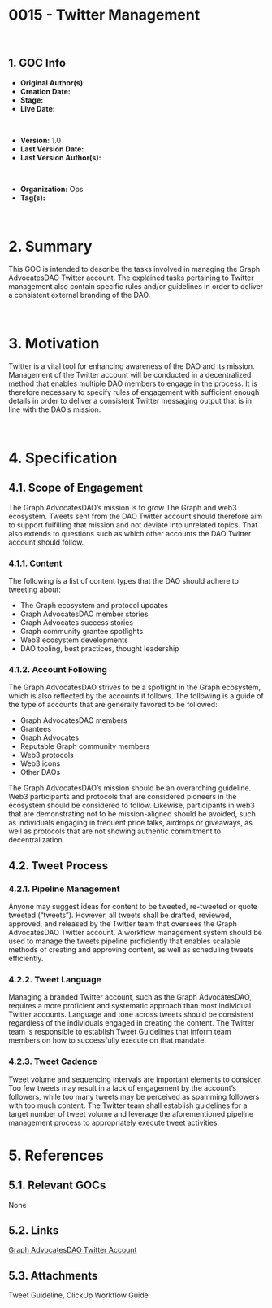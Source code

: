 # 0015 - Twitter Management

<br>

## 1. GOC Info

* **Original Author(s)**: 
* **Creation Date:** 
* **Stage:** 
* **Live Date:** 

<br>

* **Version:** 1.0
* **Last Version Date:** 
* **Last Version Author(s):** 

<br>

* **Organization:** Ops
* **Tag(s):** 

<br>

# 2. Summary

This GOC is intended to describe the tasks involved in managing the Graph AdvocatesDAO Twitter account. The explained tasks pertaining to Twitter management also contain specific rules and/or guidelines in order to deliver a consistent external branding of the DAO. 

<br>

# 3. Motivation

Twitter is a vital tool for enhancing awareness of the DAO and its mission. Management of the Twitter account will be conducted in a decentralized method that enables multiple DAO members to engage in the process. It is therefore necessary to specify rules of engagement with sufficient enough details in order to deliver a consistent Twitter messaging output that is in line with the DAO’s mission.

<br>

# 4. Specification

## 4.1. Scope of Engagement
The Graph AdvocatesDAO’s mission is to grow The Graph and web3 ecosystem. Tweets sent from the DAO Twitter account should therefore aim to support fulfilling that mission and not deviate into unrelated topics. That also extends to questions such as which other accounts the DAO Twitter account should follow. 

### 4.1.1. Content
The following is a list of content types that the DAO should adhere to tweeting about:

* The Graph ecosystem and protocol updates
* Graph AdvocatesDAO member stories
* Graph Advocates success stories
* Graph community grantee spotlights
* Web3 ecosystem developments
* DAO tooling, best practices, thought leadership

### 4.1.2. Account Following
The Graph AdvocatesDAO strives to be a spotlight in the Graph ecosystem, which is also reflected by the accounts it follows. The following is a guide of the type of accounts that are generally favored to be followed:

* Graph AdvocatesDAO members
* Grantees
* Graph Advocates
* Reputable Graph community members
* Web3 protocols
* Web3 icons
* Other DAOs

The Graph AdvocatesDAO’s mission should be an overarching guideline. Web3 participants and protocols that are considered pioneers in the ecosystem should be considered to follow. Likewise, participants in web3 that are demonstrating not to be mission-aligned should be avoided, such as individuals engaging in frequent price talks, airdrops or giveaways, as well as protocols that are not showing authentic commitment to decentralization.


## 4.2. Tweet Process


### 4.2.1. Pipeline Management
Anyone may suggest ideas for content to be tweeted, re-tweeted or quote tweeted (“tweets”). However, all tweets shall be drafted, reviewed, approved, and released by the Twitter team that oversees the Graph AdvocatesDAO Twitter account. A workflow management system should be used to manage the tweets pipeline proficiently that enables scalable methods of creating and approving content, as well as scheduling tweets efficiently. 


### 4.2.2. Tweet Language
Managing a branded Twitter account, such as the Graph AdvocatesDAO, requires a more proficient and systematic approach than most individual Twitter accounts. Language and tone across tweets should be consistent regardless of the individuals engaged in creating the content. The Twitter team is responsible to establish Tweet Guidelines that inform team members on how to successfully execute on that mandate.


### 4.2.3. Tweet Cadence
Tweet volume and sequencing intervals are important elements to consider. Too few tweets may result in a lack of engagement by the account’s followers, while too many tweets may be perceived as spamming followers with too much content. The Twitter team shall establish guidelines for a target number of tweet volume and leverage the aforementioned pipeline management process to appropriately execute tweet activities.


# 5. References


## 5.1. Relevant GOCs
None


## 5.2. Links
[Graph AdvocatesDAO Twitter Account](https://twitter.com/GraphAdvocates)


## 5.3. Attachments
Tweet Guideline, ClickUp Workflow Guide
